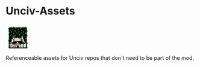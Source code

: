 # Unciv-Assets

![](https://github.com/hackedpassword/Unciv-Assets/blob/main/Mods/Ultima%20V%20retroset/Images/TileSets/HexaRealm/Tiles/Fountain%20of%20Youth.png?raw=true)

Referenceable assets for Unciv repos that don't need to be part of the mod.
